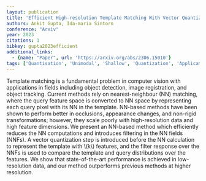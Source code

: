```yaml
---
layout: publication
title: 'Efficient High-resolution Template Matching With Vector Quantized Nearest Neighbour Fields'
authors: Ankit Gupta, Ida-maria Sintorn
conference: "Arxiv"
year: 2023
citations: 1
bibkey: gupta2023efficient
additional_links:
  - {name: "Paper", url: 'https://arxiv.org/abs/2306.15010'}
tags: ['Quantisation', 'Unimodal', 'Shallow', 'Quantization', 'Applications']
---
```

Template matching is a fundamental problem in computer vision with
applications in fields including object detection, image registration, and
object tracking. Current methods rely on nearest-neighbour (NN) matching, where
the query feature space is converted to NN space by representing each query
pixel with its NN in the template. NN-based methods have been shown to perform
better in occlusions, appearance changes, and non-rigid transformations;
however, they scale poorly with high-resolution data and high feature
dimensions. We present an NN-based method which efficiently reduces the NN
computations and introduces filtering in the NN fields (NNFs). A vector
quantization step is introduced before the NN calculation to represent the
template with \\(k\\) features, and the filter response over the NNFs is used to
compare the template and query distributions over the features. We show that
state-of-the-art performance is achieved in low-resolution data, and our method
outperforms previous methods at higher resolution.
